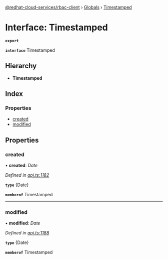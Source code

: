 [@redhat-cloud-services/rbac-client](../README.md) › [Globals](../globals.md) › [Timestamped](timestamped.md)

# Interface: Timestamped

**`export`** 

**`interface`** Timestamped

## Hierarchy

* **Timestamped**

## Index

### Properties

* [created](timestamped.md#created)
* [modified](timestamped.md#modified)

## Properties

###  created

• **created**: *Date*

*Defined in [api.ts:1182](https://github.com/RedHatInsights/javascript-clients/blob/master/packages/rbac/api.ts#L1182)*

**`type`** {Date}

**`memberof`** Timestamped

___

###  modified

• **modified**: *Date*

*Defined in [api.ts:1188](https://github.com/RedHatInsights/javascript-clients/blob/master/packages/rbac/api.ts#L1188)*

**`type`** {Date}

**`memberof`** Timestamped
